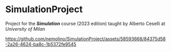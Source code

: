 # SimulationProject

Project for the ***Simulation*** course (2023 edition) taught by Alberto Ceselli at *University of Milan*

https://github.com/nemolino/SimulationProject/assets/58593668/84375d58-2a26-4624-ba8c-1b5372fe9545
